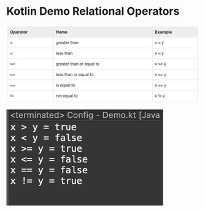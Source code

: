 # Kotlin Demo Relational Operators

[![Vaibhav Mojidra - T.jpeg](https://raw.githubusercontent.com/VaibhavMojidra/Kotlin---Demo-Relational-Operators/master/output/T.jpeg "Vaibhav Mojidra")](https://vaibhavmojidra.github.io/site/)

[![Vaibhav Mojidra - 1.jpeg](https://raw.githubusercontent.com/VaibhavMojidra/Kotlin---Demo-Relational-Operators/master/output/1.jpeg "Vaibhav Mojidra")](https://vaibhavmojidra.github.io/site/)